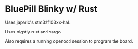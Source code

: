 # BluePill Blinky w/ Rust

Uses japaric's stm32f103xx-hal.

Uses nightly rust and xargo.

Also requires a running openocd session to program the board.
